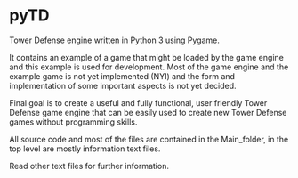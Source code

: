 # pyTD
Tower Defense engine written in Python 3 using Pygame.

It contains an example of a game that might be loaded by
the game engine and this example is used for development.
Most of the game engine and the example game is not yet
implemented (NYI) and the form and implementation of some
important aspects is not yet decided.

Final goal is to create a useful and fully functional, user
friendly Tower Defense game engine that can be easily used
to create new Tower Defense games without programming
skills.

All source code and most of the files are contained in the
Main_folder, in the top level are mostly information text
files.

Read other text files for further information.
